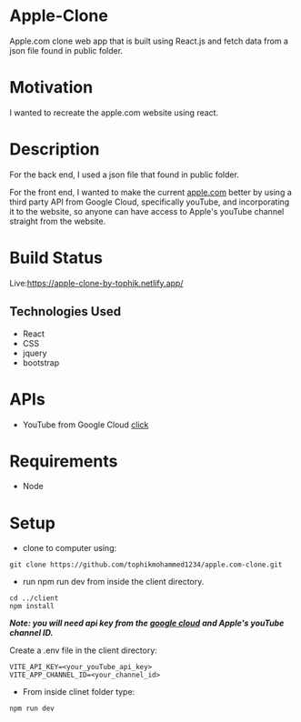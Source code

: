 # Apple-Clone 

Apple.com clone web app that is built using React.js and fetch data from a json file found in public folder.

# Motivation

I wanted to recreate the apple.com website using react.

# Description

For the back end, I used a json file that found in public folder.

For the front end, I wanted to make the current [apple.com](https://www.apple.com/) better by using a third party API from Google Cloud, specifically youTube, and incorporating it to the website, so anyone can have access to Apple's youTube channel straight from the website. 

# Build Status

Live:https://apple-clone-by-tophik.netlify.app/

## Technologies Used

- React
- CSS
- jquery
- bootstrap
  
# APIs

- YouTube from Google Cloud [click](https://console.cloud.google.com/apis/)

# Requirements

- Node

# Setup

- clone to computer using:

```
git clone https://github.com/tophikmohammed1234/apple.com-clone.git
```

- run npm run dev from inside the client directory.

```
cd ../client
npm install
```

**_Note: you will need api key from the [google cloud](https://console.cloud.google.com/apis/) and Apple's youTube channel ID._**

Create a .env file in the client directory:

```
VITE_API_KEY=<your_youTube_api_key>
VITE_APP_CHANNEL_ID=<your_channel_id>
```

- From inside clinet folder type:

```
npm run dev
```

